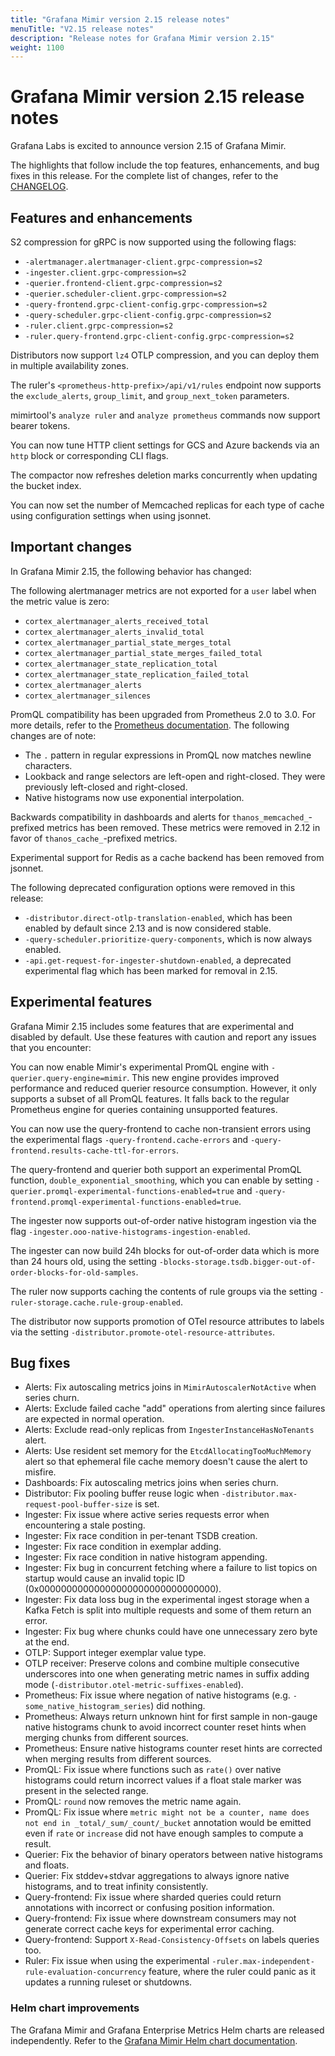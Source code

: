 ```yaml
---
title: "Grafana Mimir version 2.15 release notes"
menuTitle: "V2.15 release notes"
description: "Release notes for Grafana Mimir version 2.15"
weight: 1100
---
```


# Grafana Mimir version 2.15 release notes

<!-- vale Grafana.GoogleWill = NO -->
<!-- vale Grafana.Timeless = NO -->
<!-- Release notes are often future focused -->

Grafana Labs is excited to announce version 2.15 of Grafana Mimir.

The highlights that follow include the top features, enhancements, and bug fixes in this release.
For the complete list of changes, refer to the [CHANGELOG](https://github.com/grafana/mimir/blob/main/CHANGELOG.md).

## Features and enhancements

S2 compression for gRPC is now supported using the following flags:

- `-alertmanager.alertmanager-client.grpc-compression=s2`
- `-ingester.client.grpc-compression=s2`
- `-querier.frontend-client.grpc-compression=s2`
- `-querier.scheduler-client.grpc-compression=s2`
- `-query-frontend.grpc-client-config.grpc-compression=s2`
- `-query-scheduler.grpc-client-config.grpc-compression=s2`
- `-ruler.client.grpc-compression=s2`
- `-ruler.query-frontend.grpc-client-config.grpc-compression=s2`

Distributors now support `lz4` OTLP compression, and you can deploy them in multiple availability zones.

The ruler's `<prometheus-http-prefix>/api/v1/rules` endpoint now supports the `exclude_alerts`, `group_limit`, and `group_next_token` parameters.

mimirtool's `analyze ruler` and `analyze prometheus` commands now support bearer tokens.

You can now tune HTTP client settings for GCS and Azure backends via an `http` block or corresponding CLI flags.

The compactor now refreshes deletion marks concurrently when updating the bucket index.

You can now set the number of Memcached replicas for each type of cache using configuration settings when using jsonnet.

## Important changes

In Grafana Mimir 2.15, the following behavior has changed:

The following alertmanager metrics are not exported for a `user` label when the metric value is zero:

- `cortex_alertmanager_alerts_received_total`
- `cortex_alertmanager_alerts_invalid_total`
- `cortex_alertmanager_partial_state_merges_total`
- `cortex_alertmanager_partial_state_merges_failed_total`
- `cortex_alertmanager_state_replication_total`
- `cortex_alertmanager_state_replication_failed_total`
- `cortex_alertmanager_alerts`
- `cortex_alertmanager_silences`

PromQL compatibility has been upgraded from Prometheus 2.0 to 3.0. For more details, refer to the [Prometheus documentation](https://prometheus.io/docs/prometheus/3.0/migration/#promql). The following changes are of note:

- The `.` pattern in regular expressions in PromQL now matches newline characters.
- Lookback and range selectors are left-open and right-closed. They were previously left-closed and right-closed.
- Native histograms now use exponential interpolation.

Backwards compatibility in dashboards and alerts for `thanos_memcached_`-prefixed metrics has been removed. These metrics were removed in 2.12 in favor of `thanos_cache_`-prefixed metrics.

Experimental support for Redis as a cache backend has been removed from jsonnet.

The following deprecated configuration options were removed in this release:

- `-distributor.direct-otlp-translation-enabled`, which has been enabled by default since 2.13 and is now considered stable.
- `-query-scheduler.prioritize-query-components`, which is now always enabled.
- `-api.get-request-for-ingester-shutdown-enabled`, a deprecated experimental flag which has been marked for removal in 2.15.

## Experimental features

Grafana Mimir 2.15 includes some features that are experimental and disabled by default.
Use these features with caution and report any issues that you encounter:

You can now enable Mimir's experimental PromQL engine with `-querier.query-engine=mimir`. This new engine provides improved performance and reduced querier resource consumption. However, it only supports a subset of all PromQL features. It falls back to the regular Prometheus engine for queries containing unsupported features.

You can now use the query-frontend to cache non-transient errors using the experimental flags `-query-frontend.cache-errors` and `-query-frontend.results-cache-ttl-for-errors`.

The query-frontend and querier both support an experimental PromQL function, `double_exponential_smoothing`, which you can enable by setting `-querier.promql-experimental-functions-enabled=true` and `-query-frontend.promql-experimental-functions-enabled=true`.

The ingester now supports out-of-order native histogram ingestion via the flag `-ingester.ooo-native-histograms-ingestion-enabled`.

The ingester can now build 24h blocks for out-of-order data which is more than 24 hours old, using the setting `-blocks-storage.tsdb.bigger-out-of-order-blocks-for-old-samples`.

The ruler now supports caching the contents of rule groups via the setting `-ruler-storage.cache.rule-group-enabled`.

The distributor now supports promotion of OTel resource attributes to labels via the setting `-distributor.promote-otel-resource-attributes`.

## Bug fixes

- Alerts: Fix autoscaling metrics joins in `MimirAutoscalerNotActive` when series churn.
- Alerts: Exclude failed cache "add" operations from alerting since failures are expected in normal operation.
- Alerts: Exclude read-only replicas from `IngesterInstanceHasNoTenants` alert.
- Alerts: Use resident set memory for the `EtcdAllocatingTooMuchMemory` alert so that ephemeral file cache memory doesn't cause the alert to misfire.
- Dashboards: Fix autoscaling metrics joins when series churn.
- Distributor: Fix pooling buffer reuse logic when `-distributor.max-request-pool-buffer-size` is set.
- Ingester: Fix issue where active series requests error when encountering a stale posting.
- Ingester: Fix race condition in per-tenant TSDB creation.
- Ingester: Fix race condition in exemplar adding.
- Ingester: Fix race condition in native histogram appending.
- Ingester: Fix bug in concurrent fetching where a failure to list topics on startup would cause an invalid topic ID (0x00000000000000000000000000000000).
- Ingester: Fix data loss bug in the experimental ingest storage when a Kafka Fetch is split into multiple requests and some of them return an error.
- Ingester: Fix bug where chunks could have one unnecessary zero byte at the end.
- OTLP: Support integer exemplar value type.
- OTLP receiver: Preserve colons and combine multiple consecutive underscores into one when generating metric names in suffix adding mode (`-distributor.otel-metric-suffixes-enabled`).
- Prometheus: Fix issue where negation of native histograms (e.g. `-some_native_histogram_series`) did nothing.
- Prometheus: Always return unknown hint for first sample in non-gauge native histograms chunk to avoid incorrect counter reset hints when merging chunks from different sources.
- Prometheus: Ensure native histograms counter reset hints are corrected when merging results from different sources.
- PromQL: Fix issue where functions such as `rate()` over native histograms could return incorrect values if a float stale marker was present in the selected range.
- PromQL: `round` now removes the metric name again.
- PromQL: Fix issue where `metric might not be a counter, name does not end in _total/_sum/_count/_bucket` annotation would be emitted even if `rate` or `increase` did not have enough samples to compute a result.
- Querier: Fix the behavior of binary operators between native histograms and floats.
- Querier: Fix stddev+stdvar aggregations to always ignore native histograms, and to treat infinity consistently.
- Query-frontend: Fix issue where sharded queries could return annotations with incorrect or confusing position information.
- Query-frontend: Fix issue where downstream consumers may not generate correct cache keys for experimental error caching.
- Query-frontend: Support `X-Read-Consistency-Offsets` on labels queries too.
- Ruler: Fix issue when using the experimental `-ruler.max-independent-rule-evaluation-concurrency` feature, where the ruler could panic as it updates a running ruleset or shutdowns.

### Helm chart improvements

The Grafana Mimir and Grafana Enterprise Metrics Helm charts are released independently.
Refer to the [Grafana Mimir Helm chart documentation](/docs/helm-charts/mimir-distributed/latest/).
